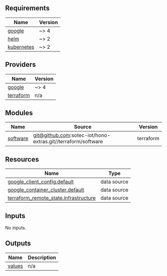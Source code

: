 ## Requirements

| Name | Version |
|------|---------|
| <a name="requirement_google"></a> [google](#requirement\_google) | ~> 4 |
| <a name="requirement_helm"></a> [helm](#requirement\_helm) | ~> 2 |
| <a name="requirement_kubernetes"></a> [kubernetes](#requirement\_kubernetes) | ~> 2 |

## Providers

| Name | Version |
|------|---------|
| <a name="provider_google"></a> [google](#provider\_google) | ~> 4 |
| <a name="provider_terraform"></a> [terraform](#provider\_terraform) | n/a |

## Modules

| Name | Source | Version |
|------|--------|---------|
| <a name="module_software"></a> [software](#module\_software) | git@github.com:sotec-iot/hono-extras.git//terraform/software | terraform |

## Resources

| Name | Type |
|------|------|
| [google_client_config.default](https://registry.terraform.io/providers/hashicorp/google/latest/docs/data-sources/client_config) | data source |
| [google_container_cluster.default](https://registry.terraform.io/providers/hashicorp/google/latest/docs/data-sources/container_cluster) | data source |
| [terraform_remote_state.infrastructure](https://registry.terraform.io/providers/hashicorp/terraform/latest/docs/data-sources/remote_state) | data source |

## Inputs

No inputs.

## Outputs

| Name | Description |
|------|-------------|
| <a name="output_values"></a> [values](#output\_values) | n/a |
